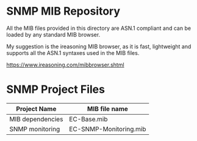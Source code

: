 # SNMP MIB Repository

All the MIB files provided in this directory are ASN.1 compliant and can be loaded by any standard MIB browser.

My suggestion is the ireasoning MIB browser, as it is fast, lightweight and supports all the ASN.1 syntaxes used in the MIB files.

https://www.ireasoning.com/mibbrowser.shtml

# SNMP Project Files
| Project Name | MIB file name |
| --- | --- |
| MIB dependencies | EC-Base.mib |
| SNMP monitoring | EC-SNMP-Monitoring.mib |
